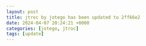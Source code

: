 ```yaml
---
layout: post
title: jtroc by jotego has been updated to 2ff66e2
date: 2024-04-07 20:24:21 +0000
categories: [jotego, jtroc]
tags: [update]
---
```


